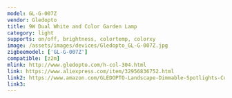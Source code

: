 ```yaml
---
model: GL-G-007Z
vendor: Gledopto
title: 9W Dual White and Color Garden Lamp
category: light
supports: on/off, brightness, colortemp, colorxy
image: /assets/images/devices/Gledopto_GL-G-007Z.jpg
zigbeemodel: ['GL-G-007Z']
compatible: [z2m]
mlink: http://www.gledopto.com/h-col-304.html
link: https://www.aliexpress.com/item/32956836752.html
link2: https://www.amazon.com/GLEDOPTO-Landscape-Dimmable-Spotlights-Compatible/dp/B081TWY64Q
link3: 
---
```


